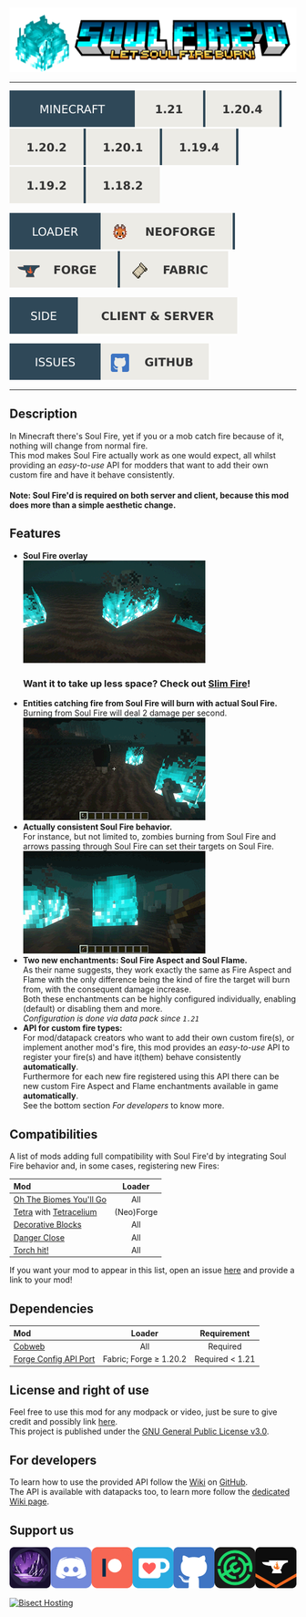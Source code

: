 ![Soul Fire'd banner](https://raw.githubusercontent.com/crystal-nest/mod-fancy-assets/main/soul-fire-d/banner.gif)

---
![Minecraft](https://raw.githubusercontent.com/crystal-nest/mod-fancy-assets/main/minecraft/minecraft.svg)[![1.21](https://raw.githubusercontent.com/crystal-nest/mod-fancy-assets/main/minecraft/1-21.svg "1.21")](https://modrinth.com/mod/cobweb-mod-template/versions?g=1.21)![Separator](https://raw.githubusercontent.com/crystal-nest/mod-fancy-assets/main/separator.svg)[![1.20.4](https://raw.githubusercontent.com/crystal-nest/mod-fancy-assets/main/minecraft/1-20-4.svg)](https://modrinth.com/mod/soul-fire-d/versions?g=1.20.4)![Separator](https://raw.githubusercontent.com/crystal-nest/mod-fancy-assets/main/separator.svg)[![1.20.2](https://raw.githubusercontent.com/crystal-nest/mod-fancy-assets/main/minecraft/1-20-2.svg)](https://modrinth.com/mod/soul-fire-d/versions?g=1.20.2)![Separator](https://raw.githubusercontent.com/crystal-nest/mod-fancy-assets/main/separator.svg)[![1.20.1](https://raw.githubusercontent.com/crystal-nest/mod-fancy-assets/main/minecraft/1-20-1.svg)](https://modrinth.com/mod/soul-fire-d/versions?g=1.20.1)![Separator](https://raw.githubusercontent.com/crystal-nest/mod-fancy-assets/main/separator.svg)[![1.19.4](https://raw.githubusercontent.com/crystal-nest/mod-fancy-assets/main/minecraft/1-19-4.svg)](https://modrinth.com/mod/soul-fire-d/versions?g=1.19.4)![Separator](https://raw.githubusercontent.com/crystal-nest/mod-fancy-assets/main/separator.svg)[![1.19.2](https://raw.githubusercontent.com/crystal-nest/mod-fancy-assets/main/minecraft/1-19-2.svg)](https://modrinth.com/mod/soul-fire-d/versions?g=1.19.2)![Separator](https://raw.githubusercontent.com/crystal-nest/mod-fancy-assets/main/separator.svg)[![1.18.2](https://raw.githubusercontent.com/crystal-nest/mod-fancy-assets/main/minecraft/1-18-2.svg)](https://modrinth.com/mod/soul-fire-d/versions?g=1.18.2)

![Loader](https://raw.githubusercontent.com/crystal-nest/mod-fancy-assets/main/loader/loader.svg)[![NeoForge](https://raw.githubusercontent.com/crystal-nest/mod-fancy-assets/main/loader/neoforge.svg)](https://modrinth.com/mod/soul-fire-d/versions?l=neoforge)![Separator](https://raw.githubusercontent.com/crystal-nest/mod-fancy-assets/main/separator.svg)[![Forge](https://raw.githubusercontent.com/crystal-nest/mod-fancy-assets/main/loader/forge.svg)](https://modrinth.com/mod/soul-fire-d/versions?l=forge)![Separator](https://raw.githubusercontent.com/crystal-nest/mod-fancy-assets/main/separator.svg)[![Fabric](https://raw.githubusercontent.com/crystal-nest/mod-fancy-assets/main/loader/fabric.svg)](https://modrinth.com/mod/soul-fire-d/versions?l=fabric)

![Overlay](https://raw.githubusercontent.com/crystal-nest/mod-fancy-assets/main/side/client-server.svg)

![Issues](https://raw.githubusercontent.com/crystal-nest/mod-fancy-assets/main/github/issues.svg)[![GitHub](https://raw.githubusercontent.com/crystal-nest/mod-fancy-assets/main/github/github.svg)](https://github.com/crystal-nest/soul-fire-d/issues)

---

## **Description**

In Minecraft there's Soul Fire, yet if you or a mob catch fire because of it, nothing will change from normal fire.  
This mod makes Soul Fire actually work as one would expect, all whilst providing an *easy-to-use* API for modders that want to add their own custom fire and have it behave consistently.

#### Note: Soul Fire'd is **required** on **both** server **and** client, because this mod does more than a simple aesthetic change.

## **Features**

- **Soul Fire overlay**  
  ![Overlay](https://raw.githubusercontent.com/crystal-nest/mod-fancy-assets/main/soul-fire-d/overlay.gif)  
  ### Want it to take up less space? Check out [Slim Fire](https://www.curseforge.com/minecraft/texture-packs/slim-fire)!
- **Entities catching fire from Soul Fire will burn with actual Soul Fire.**  
  Burning from Soul Fire will deal 2 damage per second.  
  ![Sheep](https://raw.githubusercontent.com/crystal-nest/mod-fancy-assets/main/soul-fire-d/sheep.gif)
- **Actually consistent Soul Fire behavior.**  
  For instance, but not limited to, zombies burning from Soul Fire and arrows passing through Soul Fire can set their targets on Soul Fire.  
  ![Arrows](https://raw.githubusercontent.com/crystal-nest/mod-fancy-assets/main/soul-fire-d/arrow.gif)
- **Two new enchantments: Soul Fire Aspect and Soul Flame.**  
  As their name suggests, they work exactly the same as Fire Aspect and Flame with the only difference being the kind of fire the target will burn from, with the consequent damage increase.  
  Both these enchantments can be highly configured individually, enabling (default) or disabling them and more.  
  *Configuration is done via data pack since `1.21`*
- **API for custom fire types:**  
  For mod/datapack creators who want to add their own custom fire(s), or implement another mod's fire, this mod provides an *easy-to-use* API to register your fire(s) and have it(them) behave consistently **automatically**.  
  Furthermore for each new fire registered using this API there can be new custom Fire Aspect and Flame enchantments available in game **automatically**.  
  See the bottom section *For developers* to know more.

## **Compatibilities**

A list of mods adding full compatibility with Soul Fire'd by integrating Soul Fire behavior and, in some cases, registering new Fires:

| Mod                                                                                              |   Loader   |
|:-------------------------------------------------------------------------------------------------|:----------:|
| [Oh The Biomes You'll Go](https://modrinth.com/mod/biomesyougo)                                  |    All     |
| [Tetra](https://modrinth.com/mod/tetra) with [Tetracelium](https://modrinth.com/mod/tetracelium) | (Neo)Forge |
| [Decorative Blocks](https://modrinth.com/mod/decorative-blocks)                                  |    All     |
| [Danger Close](https://modrinth.com/mod/danger-close)                                            |    All     |
| [Torch hit!](https://modrinth.com/mod/torch-hit)                                                 |    All     |

If you want your mod to appear in this list, open an issue [here](https://github.com/Crystal-Nest/soul-fire-d/issues/new?assignees=Crystal-Spider&labels=question%2Cmedium+priority&projects=&template=information_request.yml) and provide a link to your mod!

## **Dependencies**

| Mod                                                                     |         Loader         |   Requirement    |
|:------------------------------------------------------------------------|:----------------------:|:----------------:|
| [Cobweb](https://modrinth.com/mod/cobweb)                               |          All           |     Required     |
| [Forge Config API Port](https://modrinth.com/mod/forge-config-api-port) | Fabric; Forge ≥ 1.20.2 | Required  < 1.21 |

## **License and right of use**

Feel free to use this mod for any modpack or video, just be sure to give credit and possibly link [here](https://github.com/crystal-nest/soul-fire-d#readme).  
This project is published under the [GNU General Public License v3.0](https://github.com/crystal-nest/soul-fire-d/blob/master/LICENSE).

## **For developers**

To learn how to use the provided API follow the [Wiki](https://github.com/crystal-nest/soul-fire-d/wiki) on [GitHub](https://github.com/crystal-nest/soul-fire-d).  
The API is available with datapacks too, to learn more follow the [dedicated Wiki page](https://github.com/crystal-nest/soul-fire-d/wiki/Data-Driven-Fires).

## **Support us**

<a href="https://crystalnest.it"><img alt="Crystal Nest Website" src="https://raw.githubusercontent.com/crystal-nest/mod-fancy-assets/main/crystal-nest/pic512.png" width="14.286%"></a><a href="https://discord.gg/BP6EdBfAmt"><img alt="Discord" src="https://raw.githubusercontent.com/crystal-nest/mod-fancy-assets/main/discord/discord512.png" width="14.286%"></a><a href="https://www.patreon.com/crystalspider"><img alt="Patreon" src="https://raw.githubusercontent.com/crystal-nest/mod-fancy-assets/main/patreon/patreon512.png" width="14.286%"></a><a href="https://ko-fi.com/crystalspider"><img alt="Ko-fi" src="https://raw.githubusercontent.com/crystal-nest/mod-fancy-assets/main/kofi/kofi512.png" width="14.286%"></a><a href="https://github.com/Crystal-Nest"><img alt="Our other projects" src="https://raw.githubusercontent.com/crystal-nest/mod-fancy-assets/main/github/github512.png" width="14.286%"><a href="https://modrinth.com/organization/crystal-nest"><img alt="Modrinth" src="https://raw.githubusercontent.com/crystal-nest/mod-fancy-assets/main/modrinth/modrinth512.png" width="14.286%"></a><a href="https://www.curseforge.com/members/crystalspider/projects"><img alt="CurseForge" src="https://raw.githubusercontent.com/crystal-nest/mod-fancy-assets/main/curseforge/curseforge512.png" width="14.286%"></a>

[![Bisect Hosting](https://www.bisecthosting.com/partners/custom-banners/d559b544-474c-4109-b861-1b2e6ca6026a.webp "Bisect Hosting")](https://bisecthosting.com/crystalspider)
